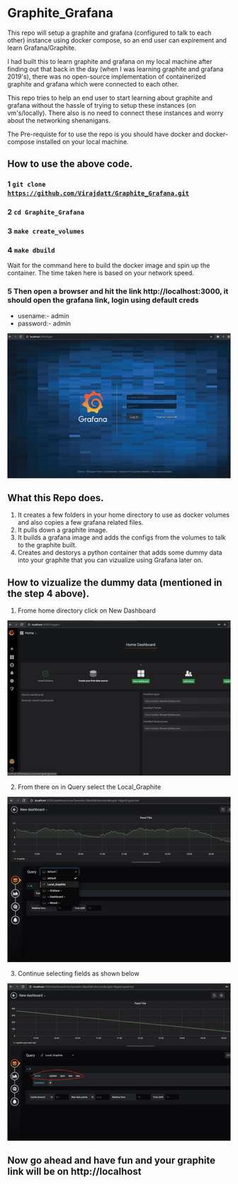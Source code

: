 # Graphite_Grafana

This repo will  setup a graphite and grafana (configured to talk to each other) instance using docker compose, so an end user can expirement and learn Grafana/Graphite.

I had built this to learn graphite and grafana on my local machine after finding out that back in the day (when I was learning graphite and grafana 2019's), there was no open-source implementation of containerized graphite and grafana which were connected to each other. 

This repo tries to help an end user to start learning about graphite and grafana without the hassle of trying to setup these instances (on vm's/locally). There also is no need to connect these instances and worry about the networking shenanigans.

The Pre-requiste for to use the repo is you should have docker and docker-compose installed on your local machine.



## How to use the above code.

### 1 <code>git clone https://github.com/Virajdatt/Graphite_Grafana.git</code>
### 2 <code>cd Graphite_Grafana</code>
### 3 <code>make create_volumes</code>
### 4 <code>make dbuild</code>
Wait for the command here to build the docker image and spin up the container. The time taken here is based on your network speed.
### 5 Then open a browser and hit the link http://localhost:3000, it should open the grafana link, login using default creds 
- usename:- admin 
- password:- admin

<img src="./images/Grafana-Login.png">

## What this Repo does.

1. It creates a few folders in your home directory to use as docker volumes and also copies a few grafana related files.
2. It pulls down a graphite image.
3. It builds a grafana image and adds the  configs from the volumes to talk to the graphite built.
4. Creates and destorys a python container that adds some dummy data into your graphite that you can vizualize using Grafana later on.

## How to vizualize the dummy data (mentioned in the step 4 above).

1. Frome home directory click on New Dashboard
<img src="./images/Create-Dashboard.png">

2. From there on in Query select the Local_Graphite
<img src="./images/Select-Local_Graphite.png">

3. Continue selecting fields as shown below
<img src="./images/select-data.png">

## Now go ahead and have fun and your graphite link will be on http://localhost